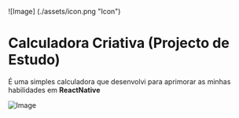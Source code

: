 ![Image] (./assets/icon.png "Icon")

Calculadora Criativa (Projecto de Estudo)
=========================================

É uma simples calculadora que desenvolvi para aprimorar as minhas habilidades em **ReactNative**


![Image](cc-screnshot.jpg "Screenshot")